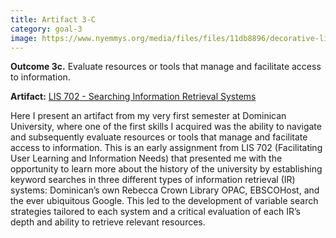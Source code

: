 ```yaml
---
title: Artifact 3-C
category: goal-3
image: https://www.nyemmys.org/media/files/files/11db8896/decorative-line-break-29.png
---
```


**Outcome 3c.** Evaluate resources or tools that manage and facilitate access to information.

**Artifact:** [LIS 702 - Searching Information Retrieval Systems](https://docs.google.com/document/d/1uHijiWWZ3ygOFPBYZlqWasO80nRzBga_j97FxITWp78/edit?usp=sharing)

Here I present an artifact from my very first semester at Dominican University, where one of the first skills I acquired was the ability to navigate and subsequently evaluate resources or tools that manage and facilitate access to information. This is an early assignment from LIS 702 (Facilitating User Learning and Information Needs) that presented me with the opportunity to learn more about the history of the university by establishing keyword searches in three different types of information retrieval (IR) systems: Dominican’s own Rebecca Crown Library OPAC, EBSCOHost, and the ever ubiquitous Google. This led to the development of variable search strategies tailored to each system and a critical evaluation of each IR’s depth and ability to retrieve relevant resources.